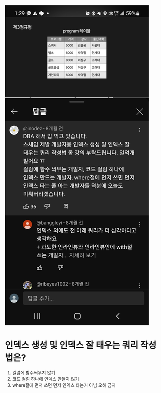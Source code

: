 ![Alt text](image.png)

# 인덱스 생성 및 인덱스 잘 태우는 쿼리 작성법은?

1. 컬럼에 함수씌우지 않기
2. 코드 컬럼 하나에 인덱스 만들지 않기
3. where절에 먼저 쓰면 먼저 인덱스 타는거 아님 오해 금지
